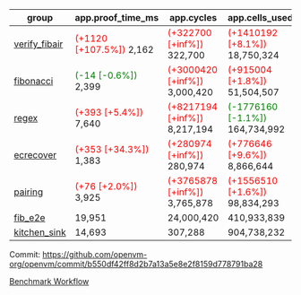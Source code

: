 | group | app.proof_time_ms | app.cycles | app.cells_used | leaf.proof_time_ms | leaf.cycles | leaf.cells_used |
| -- | -- | -- | -- | -- | -- | -- |
| [verify_fibair](https://github.com/openvm-org/openvm/blob/benchmark-results/benchmarks-pr/1567/verify_fibair-b550df42ff8d2b7a13a5e8e2f8159d778791ba28.md) |<span style='color: red'>(+1120 [+107.5%])</span> 2,162 | <span style='color: red'>(+322700 [+inf%])</span> 322,700 | <span style='color: red'>(+1410192 [+8.1%])</span> 18,750,324 |- | - | - |
| [fibonacci](https://github.com/openvm-org/openvm/blob/benchmark-results/benchmarks-pr/1567/fibonacci-b550df42ff8d2b7a13a5e8e2f8159d778791ba28.md) |<span style='color: green'>(-14 [-0.6%])</span> 2,399 | <span style='color: red'>(+3000420 [+inf%])</span> 3,000,420 | <span style='color: red'>(+915004 [+1.8%])</span> 51,504,507 |<span style='color: red'>(+965 [+31.0%])</span> 4,073 | <span style='color: red'>(+1248072 [+inf%])</span> 1,248,072 | <span style='color: red'>(+1052278 [+1.5%])</span> 70,886,956 |
| [regex](https://github.com/openvm-org/openvm/blob/benchmark-results/benchmarks-pr/1567/regex-b550df42ff8d2b7a13a5e8e2f8159d778791ba28.md) |<span style='color: red'>(+393 [+5.4%])</span> 7,640 | <span style='color: red'>(+8217194 [+inf%])</span> 8,217,194 | <span style='color: green'>(-1776160 [-1.1%])</span> 164,734,992 |<span style='color: green'>(-1248 [-9.9%])</span> 11,317 | <span style='color: red'>(+3326644 [+inf%])</span> 3,326,644 | <span style='color: green'>(-59116492 [-19.5%])</span> 244,539,534 |
| [ecrecover](https://github.com/openvm-org/openvm/blob/benchmark-results/benchmarks-pr/1567/ecrecover-b550df42ff8d2b7a13a5e8e2f8159d778791ba28.md) |<span style='color: red'>(+353 [+34.3%])</span> 1,383 | <span style='color: red'>(+280974 [+inf%])</span> 280,974 | <span style='color: red'>(+776646 [+9.6%])</span> 8,866,644 |<span style='color: red'>(+347 [+3.3%])</span> 10,851 | <span style='color: red'>(+2934977 [+inf%])</span> 2,934,977 | <span style='color: red'>(+2133110 [+0.9%])</span> 247,227,462 |
| [pairing](https://github.com/openvm-org/openvm/blob/benchmark-results/benchmarks-pr/1567/pairing-b550df42ff8d2b7a13a5e8e2f8159d778791ba28.md) |<span style='color: red'>(+76 [+2.0%])</span> 3,925 | <span style='color: red'>(+3765878 [+inf%])</span> 3,765,878 | <span style='color: red'>(+1556510 [+1.6%])</span> 98,834,293 |<span style='color: green'>(-2275 [-29.6%])</span> 5,421 | <span style='color: red'>(+2010435 [+inf%])</span> 2,010,435 | <span style='color: green'>(-57513767 [-28.0%])</span> 148,011,567 |
| [fib_e2e](https://github.com/openvm-org/openvm/blob/benchmark-results/benchmarks-pr/1567/fib_e2e-b550df42ff8d2b7a13a5e8e2f8159d778791ba28.md) | 19,951 |  24,000,420 |  410,933,839 | 23,799 |  7,462,428 |  441,087,139 |
| [kitchen_sink](https://github.com/openvm-org/openvm/blob/benchmark-results/benchmarks-pr/1567/kitchen_sink-b550df42ff8d2b7a13a5e8e2f8159d778791ba28.md) | 14,693 |  307,288 |  904,738,232 | 22,458 |  7,904,052 |  769,363,970 |


Commit: https://github.com/openvm-org/openvm/commit/b550df42ff8d2b7a13a5e8e2f8159d778791ba28

[Benchmark Workflow](https://github.com/openvm-org/openvm/actions/runs/16889330698)
